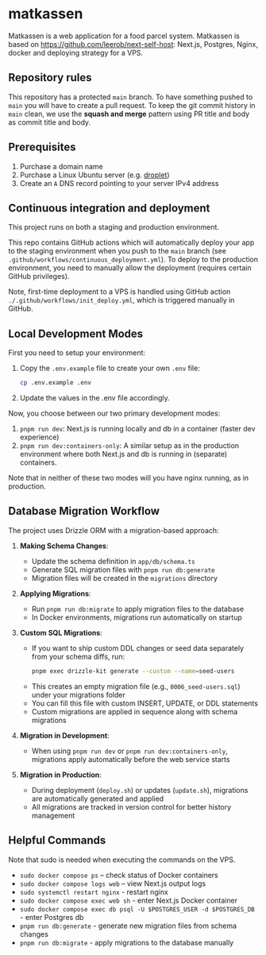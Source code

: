 # matkassen

Matkassen is a web application for a food parcel system.
Matkassen is based on https://github.com/leerob/next-self-host: Next.js, Postgres, Nginx, docker and deploying strategy for a VPS.

## Repository rules

This repository has a protected `main` branch. To have something pushed to `main` you will have to create a pull request.
To keep the git commit history in `main` clean, we use the **squash and merge** pattern using PR title and body as commit title and body.

## Prerequisites

1. Purchase a domain name
2. Purchase a Linux Ubuntu server (e.g. [droplet](https://www.digitalocean.com/products/droplets))
3. Create an `A` DNS record pointing to your server IPv4 address

## Continuous integration and deployment

This project runs on both a staging and production environment.

This repo contains GitHub actions which will automatically deploy your app to the staging environment when you push to the `main` branch (see `.github/workflows/continuous_deployment.yml`). To deploy to the production environment, you need to manually allow the deployment (requires certain GitHub privileges).

Note, first-time deployment to a VPS is handled using GitHub action `./.github/workflows/init_deploy.yml`, which is triggered manually in GitHub.

## Local Development Modes

First you need to setup your environment:

1. Copy the `.env.example` file to create your own `.env` file:
    ```bash
    cp .env.example .env
    ```
2. Update the values in the .env file accordingly.

Now, you choose between our two primary development modes:

1. `pnpm run dev`: Next.js is running locally and db in a container (faster dev experience)
2. `pnpm run dev:containers-only`: A similar setup as in the production environment where both Next.js and db is running in (separate) containers.

Note that in neither of these two modes will you have nginx running, as in production.

## Database Migration Workflow

The project uses Drizzle ORM with a migration-based approach:

1. **Making Schema Changes**:

    - Update the schema definition in `app/db/schema.ts`
    - Generate SQL migration files with `pnpm run db:generate`
    - Migration files will be created in the `migrations` directory

2. **Applying Migrations**:

    - Run `pnpm run db:migrate` to apply migration files to the database
    - In Docker environments, migrations run automatically on startup

3. **Custom SQL Migrations**:

    - If you want to ship custom DDL changes or seed data separately from your schema diffs, run:
        ```sh
        pnpm exec drizzle-kit generate --custom --name=seed-users
        ```
    - This creates an empty migration file (e.g., `0006_seed-users.sql`) under your migrations folder
    - You can fill this file with custom INSERT, UPDATE, or DDL statements
    - Custom migrations are applied in sequence along with schema migrations

4. **Migration in Development**:

    - When using `pnpm run dev` or `pnpm run dev:containers-only`, migrations apply automatically before the web service starts

5. **Migration in Production**:
    - During deployment (`deploy.sh`) or updates (`update.sh`), migrations are automatically generated and applied
    - All migrations are tracked in version control for better history management

## Helpful Commands

Note that sudo is needed when executing the commands on the VPS.

- `sudo docker compose ps` – check status of Docker containers
- `sudo docker compose logs web` – view Next.js output logs
- `sudo systemctl restart nginx` - restart nginx
- `sudo docker compose exec web sh` - enter Next.js Docker container
- `sudo docker compose exec db psql -U $POSTGRES_USER -d $POSTGRES_DB` - enter Postgres db
- `pnpm run db:generate` - generate new migration files from schema changes
- `pnpm run db:migrate` - apply migrations to the database manually
